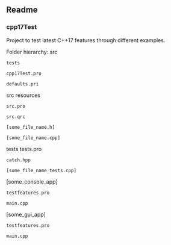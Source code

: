## Readme
### cpp17Test

Project to test latest C++17 features through different examples.

Folder hierarchy:
	src

	tests

	cpp17Test.pro

	defaults.pri


src
	resources
	
	src.pro
	
	src.qrc
	
	[some_file_name.h]
	
	[some_file_name.cpp]
	
tests
	tests.pro
	
	catch.hpp
	
	[some_file_name_tests.cpp]
	
[some_console_app]

	testfeatures.pro
	
	main.cpp

[some_gui_app]

	testfeatures.pro
	
	main.cpp
	
	
	
